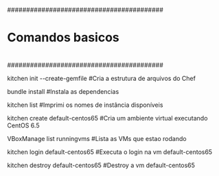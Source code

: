 #########################################
#					#
#	Comandos basicos 		#
#					#
#########################################

kitchen init --create-gemfile
	#Cria a estrutura de arquivos do Chef

bundle install
	#Instala as dependencias 	

kitchen list
	#Imprimi os nomes de instância disponíveis

kitchen create default-centos65
	#Cria um ambiente virtual executando CentOS 6.5

VBoxManage list runningvms
	#Lista as VMs que estao rodando

kitchen login default-centos65
	#Executa o login na vm default-centos65

kitchen destroy default-centos65
	#Destroy a vm default-centos65
